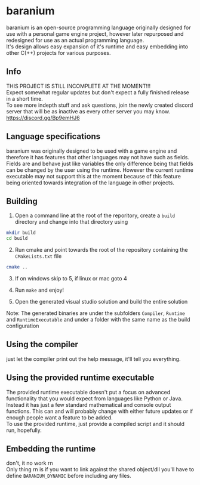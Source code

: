 baranium
========

baranium is an open-source programming language originally designed
for use with a personal game engine project, however later repurposed
and redesigned for use as an actual programming language.<br/>
It's design allows easy expansion of it's runtime and easy embedding
into other C(++) projects for various purposes.

## Info
THIS PROJECT IS STILL INCOMPLETE AT THE MOMENT!!! <br/>
Expect somewhat regular updates but don't expect a fully finished
release in a short time. <br/>
To see more indepth stuff and ask questions, join the newly created discord server that
will be as inactive as every other server you may know. https://discord.gg/Bp9emHJ6

## Language specifications
baranium was originally designed to be used with a game engine and
therefore it has features that other languages may not have such as
fields. Fields are and behave just like variables the only difference
being that fields can be changed by the user using the runtime.
However the current runtime executable may not support this at the
moment because of this feature being oriented towards integration of
the language in other projects.

## Building
1. Open a command line at the root of the reporitory, create a `build` directory and change into that directory using
```bash
mkdir build
cd build
```
2. Run cmake and point towards the root of the repository containing the `CMakeLists.txt` file
```bash
cmake ..
```

3. If on windows skip to 5, if linux or mac goto 4

4. Run `make` and enjoy!

5. Open the generated visual studio solution and build the entire solution

Note: The generated binaries are under the subfolders `Compiler`, `Runtime`
      and `RuntimeExecutable` and under a folder with the same name as the
      build configuration

## Using the compiler
just let the compiler print out the help message, it'll tell you everything.

## Using the provided runtime executable
The provided runtime executable doesn't put a focus on advanced
functionality that you would expect from languages like Python or Java.
Instead it has just a few standard mathematical and console output
functions. This can and will probably change with either future updates
or if enough people want a feature to be added.
<br/>
To use the provided runtime, just provide a compiled script and it
should run, hopefully.

## Embedding the runtime
don't, it no work rn <br/>
Only thing rn is if you want to link against the shared object/dll you'll
have to define `BARANIUM_DYNAMIC` before including any files.